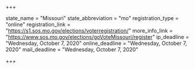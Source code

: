 +++

state_name = "Missouri"
state_abbreviation = "mo"
registration_type = "online"
registration_link = "https://s1.sos.mo.gov/elections/voterregistration/"
more_info_link = "https://www.sos.mo.gov/elections/goVoteMissouri/register"
ip_deadline = "Wednesday, October 7, 2020"
online_deadline = "Wednesday, October 7, 2020"
mail_deadline = "Wednesday, October 7, 2020"

+++